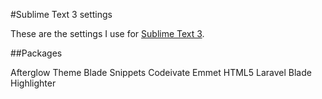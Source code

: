 #Sublime Text 3 settings

These are the settings I use for [Sublime Text 3](http://www.sublimetext.com/).

##Packages

Afterglow Theme
Blade Snippets
Codeivate
Emmet
HTML5
Laravel Blade Highlighter
